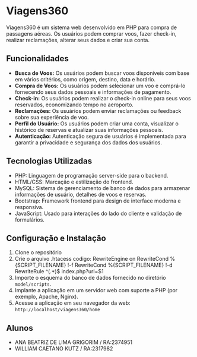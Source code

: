﻿# Viagens360

Viagens360 é um sistema web desenvolvido em PHP para compra de passagens aéreas. Os usuários podem comprar voos, fazer check-in, realizar reclamações, alterar seus dados e criar sua conta.

## Funcionalidades

- **Busca de Voos:** Os usuários podem buscar voos disponíveis com base em vários critérios, como origem, destino, data e horário.
- **Compra de Voos:** Os usuários podem selecionar um voo e comprá-lo fornecendo seus dados pessoais e informações de pagamento.
- **Check-in:** Os usuários podem realizar o check-in online para seus voos reservados, economizando tempo no aeroporto.
- **Reclamações:** Os usuários podem enviar reclamações ou feedback sobre sua experiência de voo.
- **Perfil do Usuário:** Os usuários podem criar uma conta, visualizar o histórico de reservas e atualizar suas informações pessoais.
- **Autenticação:** Autenticação segura de usuários é implementada para garantir a privacidade e segurança dos dados dos usuários.

## Tecnologias Utilizadas

- PHP: Linguagem de programação server-side para o backend.
- HTML/CSS: Marcação e estilização do frontend.
- MySQL: Sistema de gerenciamento de banco de dados para armazenar informações de usuário, detalhes de voos e reservas.
- Bootstrap: Framework frontend para design de interface moderna e responsiva.
- JavaScript: Usado para interações do lado do cliente e validação de formulários.

## Configuração e Instalação

1. Clone o repositório
2. Crie o arquivo .htacess
codigo: RewriteEngine on
        RewriteCond %{SCRIPT_FILENAME} !-f
        RewriteCond %{SCRIPT_FILENAME} !-d
        RewriteRule ^(.*)$ index.php?url=$1
3. Importe o esquema do banco de dados fornecido no diretório `model/scripts`.
4. Implante a aplicação em um servidor web com suporte a PHP (por exemplo, Apache, Nginx).
5. Acesse a aplicação em seu navegador da web: `http://localhost/viagens360/home`


## Alunos
- ANA BEATRIZ DE LIMA GRIGORIM / RA:2374951
- WILLIAM CAETANO KUTZ / RA:2317982


